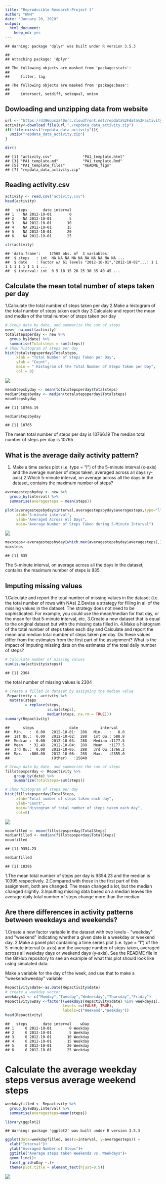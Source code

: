 ```yaml
---
title: "Reproducible Research-Project 1"
author: "WNH"
date: "January 20, 2020"
output: 
  html_document: 
    keep_md: yes
---
```



```
## Warning: package 'dplyr' was built under R version 3.5.3
```

```
## 
## Attaching package: 'dplyr'
```

```
## The following objects are masked from 'package:stats':
## 
##     filter, lag
```

```
## The following objects are masked from 'package:base':
## 
##     intersect, setdiff, setequal, union
```

## Dowloading and unzipping data from website

```r
url <- "https://d396qusza40orc.cloudfront.net/repdata%2Fdata%2Factivity.zip"
activity<-download.file(url,"./repdata_data_activity.zip")
if(!file.exists("repdata_data_activity")){
  unzip("repdata_data_activity.zip")
}

dir()
```

```
## [1] "activity.csv"              "PA1_template.html"        
## [3] "PA1_template.md"           "PA1_template.Rmd"         
## [5] "PA1_template_files"        "README_figs"              
## [7] "repdata_data_activity.zip"
```

## Reading activity.csv


```r
activity <- read.csv("activity.csv")
head(activity)
```

```
##   steps       date interval
## 1    NA 2012-10-01        0
## 2    NA 2012-10-01        5
## 3    NA 2012-10-01       10
## 4    NA 2012-10-01       15
## 5    NA 2012-10-01       20
## 6    NA 2012-10-01       25
```

```r
str(activity)
```

```
## 'data.frame':	17568 obs. of  3 variables:
##  $ steps   : int  NA NA NA NA NA NA NA NA NA NA ...
##  $ date    : Factor w/ 61 levels "2012-10-01","2012-10-02",..: 1 1 1 1 1 1 1 1 1 1 ...
##  $ interval: int  0 5 10 15 20 25 30 35 40 45 ...
```
## Calculate the mean total number of steps taken per day
1.Calculate the total number of steps taken per day
2.Make a histogram of the total number of steps taken each day
3.Calculate and report the mean and median of the total number of steps taken per day

```r
# Group data by date, and summarize the sum of steps
new<- na.omit(activity)
totalstepsperday <- new %>%
  group_by(date) %>%
  summarise(Totalsteps = sum(steps))
# Show histogram of steps per day
hist(totalstepsperday$Totalsteps,
     xlab = "Total Number of Steps Taken per Day",
     ylab = "Count",
     main = " Histogram of the Total Number of Steps Taken per Day",
     col = 8)
```

![](PA1_template_files/figure-htmlhistogram-1.png)<!-- -->


```r
meanStepsbyday <- mean(totalstepsperday$Totalsteps)
medianStepsbyday <- median(totalstepsperday$Totalsteps)
meanStepsbyday
```

```
## [1] 10766.19
```

```r
medianStepsbyday
```

```
## [1] 10765
```
The mean total number of steps per day is 10766.19
The median total number of steps per day is 10765

## What is the average daily activity pattern?
1. Make a time series plot (i.e. type = "l") of the 5-minute interval (x-axis) and the average number of steps taken, averaged across all days (y-axis)
2.Which 5-minute interval, on average across all the days in the dataset, contains the maximum number of steps?


```r
averagestepsbyday <- new %>%
  group_by(interval) %>%
  summarise(averagesteps = mean(steps))
```


```r
plot(averagestepsbyday$interval,averagestepsbyday$averagesteps,type="l",
     xlab="5-minute interval",
     ylab="Averaged Across All Days",
     main="Average Number of Steps Taken during 5-Minute Interval")
```

![](PA1_template_files/figure-htmlunnamed-chunk-6-1.png)<!-- -->


```r
maxsteps<-averagestepsbyday[which.max(averagestepsbyday$averagesteps),]$interval
maxsteps
```

```
## [1] 835
```
The 5-minute interval, on average across all the days in the dataset, contains the maximum number of steps is 835.

## Imputing missing values
1.Calculate and report the total number of missing values in the dataset (i.e. the total number of rows with NAs)
2.Devise a strategy for filling in all of the missing values in the dataset. The strategy does not need to be sophisticated. For example, you could use the mean/median for that day, or the mean for that 5-minute interval, etc.
3.Create a new dataset that is equal to the original dataset but with the missing data filled in.
4.Make a histogram of the total number of steps taken each day and Calculate and report the mean and median total number of steps taken per day. Do these values differ from the estimates from the first part of the assignment? What is the impact of imputing missing data on the estimates of the total daily number of steps?


```r
# Calculate number of missing values
sum(is.na(activity$steps))
```

```
## [1] 2304
```

the total number of missing values is 2304


```r
# Create a filled in dataset by assigning the median value 
 Repactivity <- activity %>%
  mutate(steps
         = replace(steps,
                   is.na(steps),
                   median(steps, na.rm = TRUE)))
summary(Repactivity)
```

```
##      steps                date          interval     
##  Min.   :  0.00   2012-10-01:  288   Min.   :   0.0  
##  1st Qu.:  0.00   2012-10-02:  288   1st Qu.: 588.8  
##  Median :  0.00   2012-10-03:  288   Median :1177.5  
##  Mean   : 32.48   2012-10-04:  288   Mean   :1177.5  
##  3rd Qu.:  0.00   2012-10-05:  288   3rd Qu.:1766.2  
##  Max.   :806.00   2012-10-06:  288   Max.   :2355.0  
##                   (Other)   :15840
```


```r
# Group data by date, and summarize the sum of steps
fillstepsperday <- Repactivity %>% 
    group_by(date) %>% 
    summarize(TotalSteps=sum(steps))

# Show histogram of steps per day
hist(fillstepsperday$TotalSteps, 
     xlab="Total number of steps taken each day", 
     ylab="Count", 
     main="Histogram of total number of steps taken each day",
     col=8)
```

![](PA1_template_files/figure-htmlunnamed-chunk-10-1.png)<!-- -->


```r
meanfilled <- mean(fillstepsperday$TotalSteps)
medianfilled <- median(fillstepsperday$TotalSteps)
meanfilled
```

```
## [1] 9354.23
```

```r
medianfilled
```

```
## [1] 10395
```
1.The mean total number of steps per day is 9354.23 and the median is 10395,respectively. 
2.Compared with those in the first part of this assignment, both are changed. The mean changed a lot, but the median changed slightly.
3.Inputting missing data based on a median leaves the average daily total number of steps change more than the median.

## Are there differences in activity patterns between weekdays and weekends?
1.Create a new factor variable in the dataset with two levels - "weekday" and "weekend" indicating whether a given date is a weekday or weekend day.
2.Make a panel plot containing a time series plot (i.e. type = "l") of the 5-minute interval (x-axis) and the average number of steps taken, averaged across all weekday days or weekend days (y-axis). See the README file in the GitHub repository to see an example of what this plot should look like using simulated data.

Make a variable for the day of the week, and use that to make a "weekend/weeday" variable


```r
Repactivity$date<-as.Date(Repactivity$date)
# create a weekday vector
weekdays1 <- c("Monday","Tuesday","Wednesday","Thursday","Friday")
Repactivity$wDay <-factor((weekdays(Repactivity$date) %in% weekdays1),
                          levels =c(FALSE, TRUE),
                          labels=c("Weekend","Weekday"))
head(Repactivity)
```

```
##   steps       date interval    wDay
## 1     0 2012-10-01        0 Weekday
## 2     0 2012-10-01        5 Weekday
## 3     0 2012-10-01       10 Weekday
## 4     0 2012-10-01       15 Weekday
## 5     0 2012-10-01       20 Weekday
## 6     0 2012-10-01       25 Weekday
```
# Calculate the average weekday steps versus average weekend steps

```r
weekdayfilled <- Repactivity %>%
  group_by(wDay,interval) %>%
  summarise(averagesteps=mean(steps))

library(ggplot2)
```

```
## Warning: package 'ggplot2' was built under R version 3.5.3
```

```r
ggplot(data=weekdayfilled, aes(x=interval, y=averagesteps)) +
  xlab("Interval")+
  ylab("Averaged Number of Steps")+
  ggtitle("Average steps taken Weekends vs. Weekdays")+
  geom_line()+
  facet_grid(wDay ~.)+
  theme(plot.title = element_text(hjust=0.5))
```

![](PA1_template_files/figure-htmlunnamed-chunk-13-1.png)<!-- -->


